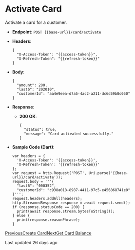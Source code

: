 # Activate Card

Activate a card for a customer.

*   **Endpoint**: `POST {{base-url}}/card/activate`
    
*   **Headers**:

    ```
    {
      "X-Access-Token": "{{access-token}}",
      "X-Refresh-Token": "{{refresh-token}}"
    }
    ```
    
*   **Body**:

    ```
    {
      "amount": 200,
      "last6": "202010",
      "customerId": "aa4e9eea-d7a5-4ac2-a211-dc6d59b0c050"
    }
    ```
    
*   **Response**:
    
    *   **200 OK**:

        ```
        {
          "status": true,
          "message": "Card activated successfully."
        }
        ```
        
    
*   **Sample Code (Dart)**:

    ```
    var headers = {
      'X-Access-Token': '{{access-token}}',
      'X-Refresh-Token': '{{refresh-token}}'
    };
    var request = http.Request('POST', Uri.parse('{{base-url}}/card/activate'));
    request.body = '''{
      "last6": "000352",
      "customerId": "c938a018-8987-4411-97c5-e456868741e8"
    }''';
    request.headers.addAll(headers);
    http.StreamedResponse response = await request.send();
    if (response.statusCode == 200) {
      print(await response.stream.bytesToString());
    } else {
      print(response.reasonPhrase);
    }
    ```
    

[PreviousCreate Card](/xpress-wallet-api/merchant/card/create-card)[NextGet Card Balance](/xpress-wallet-api/merchant/card/get-card-balance)

Last updated 26 days ago